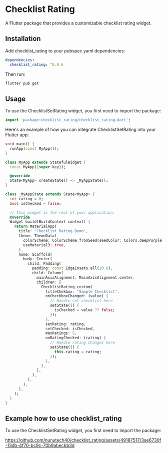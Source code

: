 # Checklist Rating
A Flutter package that provides a customizable checklist rating widget.

## Installation
Add checklist_rating to your pubspec.yaml dependencies:

```yaml
dependencies:
  checklist_rating: ^0.0.6
```

Then run:
```sh
flutter pub get
```

## Usage
To use the ChecklistSetRating widget, you first need to import the package:
```dart
import 'package:checklist_rating/checklist_rating.dart';
```

Here's an example of how you can integrate ChecklistSetRating into your Flutter app:
```dart
void main() {
  runApp(const MyApp());
}

class MyApp extends StatefulWidget {
  const MyApp({super.key});

  @override
  State<MyApp> createState() => _MyAppState();
}

class _MyAppState extends State<MyApp> {
  int rating = 0;
  bool isChecked = false;

  // This widget is the root of your application.
  @override
  Widget build(BuildContext context) {
    return MaterialApp(
      title: 'Checklist Rating Demo',
      theme: ThemeData(
        colorScheme: ColorScheme.fromSeed(seedColor: Colors.deepPurple),
        useMaterial3: true,
      ),
      home: Scaffold(
        body: Center(
          child: Padding(
            padding: const EdgeInsets.all(20.0),
            child: Column(
              mainAxisAlignment: MainAxisAlignment.center,
              children: [
                ChecklistRating.custom(
                  titleChekbox: "Sample Checklist",
                  onCheckboxChanged: (value) {
                    // Handle set checklist here
                    setState(() {
                      isChecked = value ?? false;
                    });
                  },
                  setRating: rating,
                  setChecked: isChecked,
                  maxRatings: 5,
                  onRatingChecked: (rating) {
                    // Handle rating changes here
                    setState(() {
                      this.rating = rating;
                    });
                  },
                ),
              ],
            ),
          ),
        ),
      ),
    );
  }
}

```

## Example how to use checklist_rating
To use the ChecklistSetRating widget, you first need to import the package:

https://github.com/nunutech40/checklist_rating/assets/49187517/3ae6730f-13db-4f70-bc9c-70b9abecbb3d


